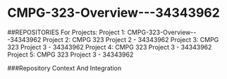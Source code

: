 # CMPG-323-Overview---34343962
##REPOSITORIES For Projects:
Project 1: CMPG-323-Overview---34343962
Project 2: CMPG 323 Project 2 - 34343962
Project 3: CMPG 323 Project 3 - 34343962
Project 4: CMPG 323 Project 3 - 34343962
Project 5: CMPG 323 Project 3 - 34343962

###Repository Context And Integration

